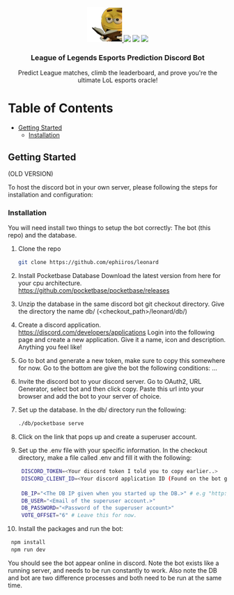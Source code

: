 <div align="center">
  <a href="https://github.com/ephiiros/leonard">
    <img src="images/leonard.jpg" alt="Logo" width="80" height="80">
  </a>

  <img src="https://img.shields.io/github/contributors/ephiiros/leonard">
  <img src="https://img.shields.io/github/stars/ephiiros/leonard">
  <img src="https://img.shields.io/github/issues/ephiiros/leonard">

  <h3 align="center">League of Legends Esports Prediction Discord Bot</h3>

  <p align="center">
    Predict League matches, climb the leaderboard, and prove you're the ultimate LoL esports oracle!
  </p>
</div>


<!-- TABLE OF CONTENTS -->
# Table of Contents
- <a href="#getting-started">Getting Started</a>
  - <a href="#installation">Installation</a></li>

<!-- GETTING STARTED -->

## Getting Started
(OLD VERSION)

To host the discord bot in your own server, please following the steps for installation and configuration:

### Installation

You will need install two things to setup the bot correctly: The bot (this repo) and the database.

1. Clone the repo
   ```sh
   git clone https://github.com/ephiiros/leonard
   ```
2. Install Pocketbase Database
   Download the latest version from here for your cpu architecture. https://github.com/pocketbase/pocketbase/releases
3. Unzip the database in the same discord bot git checkout directory. Give the directory the name db/ (<checkout_path>/leonard/db/)
4. Create a discord application. https://discord.com/developers/applications
   Login into the following page and create a new application. Give it a name, icon and description. Anything you feel like!
5. Go to bot and generate a new token, make sure to copy this somewhere for now. Go to the bottom are give the bot the following conditions: ...
6. Invite the discord bot to your discord server. Go to OAuth2, URL Generator, select bot and then click copy. Paste this url into your browser and add the bot to your server of choice.
7. Set up the database. In the db/ directory run the following:
   ```sh
   ./db/pocketbase serve
   ```
8. Click on the link that pops up and create a superuser account.
9. Set up the .env file with your specific information. In the checkout directory, make a file called .env and fill it with the following:

   ```sh
    DISCORD_TOKEN=<Your discord token I told you to copy earlier..>
    DISCORD_CLIENT_ID=<Your discord application ID (Found on the bot general page.)>

    DB_IP="<The DB IP given when you started up the DB.>" # e.g "http://127.0.0.1:8090"
    DB_USER="<Email of the superuser account.>"
    DB_PASSWORD="<Password of the superuser account>"
    VOTE_OFFSET="6" # Leave this for now.
   ```

10. Install the packages and run the bot:

```sh
 npm install
 npm run dev
```

You should see the bot appear online in discord. Note the bot exists like a running server, and needs to be run constantly to work. Also note the DB and bot are two difference processes and both need to be run at the same time.